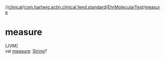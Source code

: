 //[clinical](../../../index.md)/[com.hartwig.actin.clinical.feed.standard](../index.md)/[EhrMolecularTest](index.md)/[measure](measure.md)

# measure

[JVM]\
val [measure](measure.md): [String](https://kotlinlang.org/api/latest/jvm/stdlib/kotlin/-string/index.html)?
